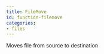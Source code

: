 ```yaml
---
title: FileMove
id: function-filemove
categories:
- files
---
```


Moves file from source to destination
